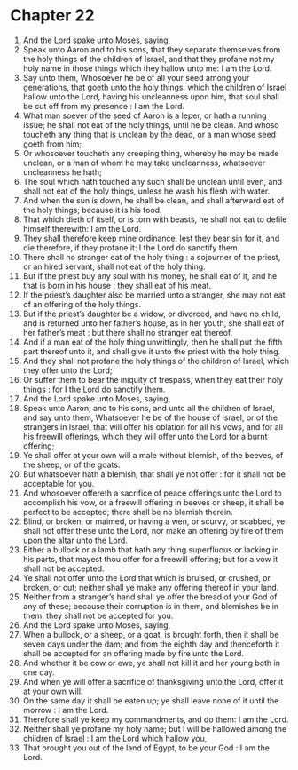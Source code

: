# Chapter 22

1. And the Lord spake unto Moses, saying,
2. Speak unto Aaron and to his sons, that they separate themselves from the holy things of the children of Israel, and that they profane not my holy name in those things which they hallow unto me: I am the Lord.
3. Say unto them, Whosoever he be of all your seed among your generations, that goeth unto the holy things, which the children of Israel hallow unto the Lord, having his uncleanness upon him, that soul shall be cut off from my presence : I am the Lord.
4. What man soever of the seed of Aaron is a leper, or hath a running issue; he shall not eat of the holy things, until he be clean. And whoso toucheth any thing that is unclean by the dead, or a man whose seed goeth from him;
5. Or whosoever toucheth any creeping thing, whereby he may be made unclean, or a man of whom he may take uncleanness, whatsoever uncleanness he hath;
6. The soul which hath touched any such shall be unclean until even, and shall not eat of the holy things, unless he wash his flesh with water.
7. And when the sun is down, he shall be clean, and shall afterward eat of the holy things; because it is his food.
8. That which dieth of itself, or is torn with beasts, he shall not eat to defile himself therewith: I am the Lord.
9. They shall therefore keep mine ordinance, lest they bear sin for it, and die therefore, if they profane it: I the Lord do sanctify them.
10. There shall no stranger eat of the holy thing : a sojourner of the priest, or an hired servant, shall not eat of the holy thing.
11. But if the priest buy any soul with his money, he shall eat of it, and he that is born in his house : they shall eat of his meat.
12. If the priest’s daughter also be married unto a stranger, she may not eat of an offering of the holy things.
13. But if the priest’s daughter be a widow, or divorced, and have no child, and is returned unto her father’s house, as in her youth, she shall eat of her father’s meat : but there shall no stranger eat thereof.
14. And if a man eat of the holy thing unwittingly, then he shall put the fifth part thereof unto it, and shall give it unto the priest with the holy thing.
15. And they shall not profane the holy things of the children of Israel, which they offer unto the Lord;
16. Or suffer them to bear the iniquity of trespass, when they eat their holy things : for I the Lord do sanctify them.
17. And the Lord spake unto Moses, saying,
18. Speak unto Aaron, and to his sons, and unto all the children of Israel, and say unto them, Whatsoever he be of the house of Israel, or of the strangers in Israel, that will offer his oblation for all his vows, and for all his freewill offerings, which they will offer unto the Lord for a burnt offering;
19. Ye shall offer at your own will a male without blemish, of the beeves, of the sheep, or of the goats.
20. But whatsoever hath a blemish, that shall ye not offer : for it shall not be acceptable for you.
21. And whosoever offereth a sacrifice of peace offerings unto the Lord to accomplish his vow, or a freewill offering in beeves or sheep, it shall be perfect to be accepted; there shall be no blemish therein.
22. Blind, or broken, or maimed, or having a wen, or scurvy, or scabbed, ye shall not offer these unto the Lord, nor make an offering by fire of them upon the altar unto the Lord.
23. Either a bullock or a lamb that hath any thing superfluous or lacking in his parts, that mayest thou offer for a freewill offering; but for a vow it shall not be accepted.
24. Ye shall not offer unto the Lord that which is bruised, or crushed, or broken, or cut; neither shall ye make any offering thereof in your land.
25. Neither from a stranger’s hand shall ye offer the bread of your God of any of these; because their corruption is in them, and blemishes be in them: they shall not be accepted for you.
26. And the Lord spake unto Moses, saying,
27. When a bullock, or a sheep, or a goat, is brought forth, then it shall be seven days under the dam; and from the eighth day and thenceforth it shall be accepted for an offering made by fire unto the Lord.
28. And whether it be cow or ewe, ye shall not kill it and her young both in one day.
29. And when ye will offer a sacrifice of thanksgiving unto the Lord, offer it at your own will.
30. On the same day it shall be eaten up; ye shall leave none of it until the morrow : I am the Lord.
31. Therefore shall ye keep my commandments, and do them: I am the Lord.
32. Neither shall ye profane my holy name; but I will be hallowed among the children of Israel : I am the Lord which hallow you,
33. That brought you out of the land of Egypt, to be your God : I am the Lord.

